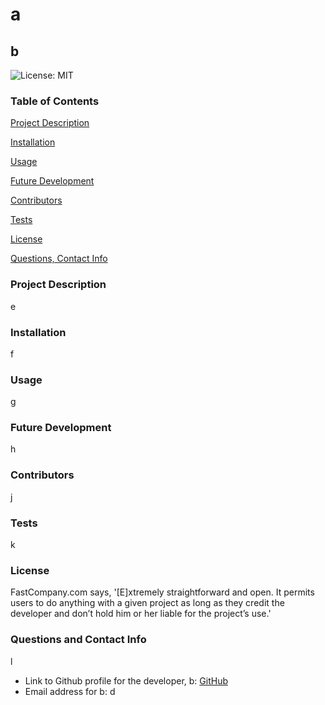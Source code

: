 # a
## b
 ![License: MIT](http://img.shields.io/static/v1?label=License&message=MIT&color=orange) 
### Table of Contents
[Project Description](###project-description)

[Installation](###installation)

[Usage](###usage)

[Future Development](###future-development)

[Contributors](###contributors)

[Tests](###tests)

[License](###license)

[Questions, Contact Info](###questions-and-contact-info)

### Project Description
 e
### Installation
 f
### Usage
 g
### Future Development
 h
### Contributors
 j
### Tests
 k
 ### License
 FastCompany.com says, '[E]xtremely straightforward and open. It permits users to do anything with a given project as long as they credit the developer and don’t hold him or her liable for the project’s use.'
### Questions and Contact Info
 l
 * Link to Github profile for the developer, b: [GitHub](https://github.com/c)
 * Email address for b: d